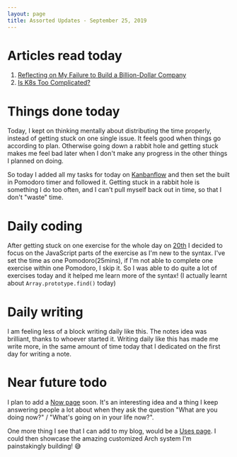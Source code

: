 ```yaml
---
layout: page
title: Assorted Updates - September 25, 2019
---
```


# Articles read today

1. [Reflecting on My Failure to Build a Billion-Dollar Company](https://medium.com/s/story/reflecting-on-my-failure-to-build-a-billion-dollar-company-b0c31d7db0e7)
2. [Is K8s Too Complicated?](http://jmoiron.net/blog/is-k8s-too-complicated/)

# Things done today

Today, I kept on thinking mentally about distributing the time properly,
instead of getting stuck on one single issue. It feels good when things go
according to plan. Otherwise going down a rabbit hole and getting stuck makes
me feel bad later when I don't make any progress in the other things I planned
on doing.

So today I added all my tasks for today on [Kanbanflow](https://kanbanflow.com)
and then set the built in Pomodoro timer and followed it. Getting stuck in
a rabbit hole is something I do too often, and I can't pull myself back out in
time, so that I don't "waste" time.

# Daily coding

After getting stuck on one exercise for the whole day on
[20th](https://mriyam.dev/notebook/2019-09-20/#coding-exercises) I decided to
focus on the JavaScript parts of the exercise as I'm new to the syntax. I've
set the time as one Pomodoro(25mins), if I'm not able to complete one exercise
within one Pomodoro, I skip it. So I was able to do quite a lot of exercises
today and it helped me learn more of the syntax! (I actually learnt about
`Array.prototype.find()` today)

# Daily writing

I am feeling less of a block writing daily like this. The notes idea was
brilliant, thanks to whoever started it. Writing daily like this has made me
write more, in the same amount of time today that I dedicated on the first day 
for writing a note.

# Near future todo

I plan to add a [Now page](https://sivers.org/nowff) soon. It's an interesting
idea and a thing I keep answering people a lot about when they ask the question
"What are you doing now?" / "What's going on in your life now?".

One more thing I see that I can add to my blog, would be a 
[Uses page](https://github.com/wesbos/awesome-uses). I could then showcase the
amazing customized Arch system I'm painstakingly building! :sweat_smile:
